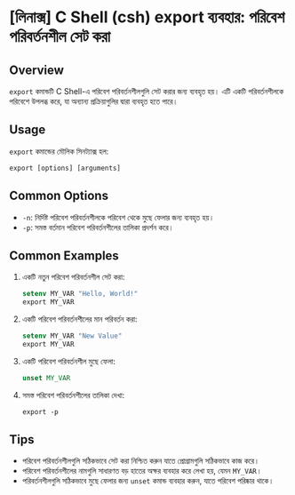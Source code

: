 # [লিনাক্স] C Shell (csh) export ব্যবহার: পরিবেশ পরিবর্তনশীল সেট করা

## Overview
`export` কমান্ডটি C Shell-এ পরিবেশ পরিবর্তনশীলগুলি সেট করার জন্য ব্যবহৃত হয়। এটি একটি পরিবর্তনশীলকে পরিবেশে উপলব্ধ করে, যা অন্যান্য প্রক্রিয়াগুলির দ্বারা ব্যবহৃত হতে পারে।

## Usage
`export` কমান্ডের মৌলিক সিনট্যাক্স হল:

```csh
export [options] [arguments]
```

## Common Options
- `-n`: নির্দিষ্ট পরিবেশ পরিবর্তনশীলকে পরিবেশ থেকে মুছে ফেলার জন্য ব্যবহৃত হয়।
- `-p`: সমস্ত বর্তমান পরিবেশ পরিবর্তনশীলের তালিকা প্রদর্শন করে।

## Common Examples
1. একটি নতুন পরিবেশ পরিবর্তনশীল সেট করা:
   ```csh
   setenv MY_VAR "Hello, World!"
   export MY_VAR
   ```

2. একটি পরিবেশ পরিবর্তনশীলের মান পরিবর্তন করা:
   ```csh
   setenv MY_VAR "New Value"
   export MY_VAR
   ```

3. একটি পরিবেশ পরিবর্তনশীল মুছে ফেলা:
   ```csh
   unset MY_VAR
   ```

4. সমস্ত পরিবেশ পরিবর্তনশীলের তালিকা দেখা:
   ```csh
   export -p
   ```

## Tips
- পরিবেশ পরিবর্তনশীলগুলি সঠিকভাবে সেট করা নিশ্চিত করুন যাতে প্রোগ্রামগুলি সঠিকভাবে কাজ করে।
- পরিবেশ পরিবর্তনশীলের নামগুলি সাধারণত বড় হাতের অক্ষর ব্যবহার করে লেখা হয়, যেমন `MY_VAR`।
- পরিবর্তনশীলগুলি সঠিকভাবে মুছে ফেলার জন্য `unset` কমান্ড ব্যবহার করুন, যাতে পরিবেশ পরিষ্কার থাকে।